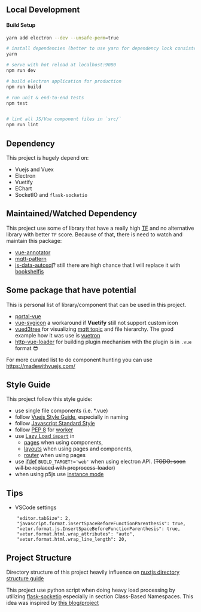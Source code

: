 ## Local Development
#### Build Setup

``` bash
yarn add electron --dev --unsafe-perm=true

# install dependencies (better to use yarn for dependency lock consistency)
yarn

# serve with hot reload at localhost:9080
npm run dev

# build electron application for production
npm run build

# run unit & end-to-end tests
npm test


# lint all JS/Vue component files in `src/`
npm run lint

```

## Dependency
This project is hugely depend on:
- Vuejs and Vuex
- Electron
- Vuetify
- EChart
- SocketIO and `flask-socketio`

## Maintained/Watched Dependency
This project use some of library that have a really high [TF]() and no alternative library with better `TF` score.
Because of that, there is need to watch and maintain this package:
- [vue-annotator](https://github.com/DrSensor/vue-annotator)
- [mqtt-pattern](https://github.com/RangerMauve/mqtt-pattern)
- [js-data-autosql]()? still there are high chance that I will replace it with [bookshelfjs]()
<!--  -->

## Some package that have potential
This is personal list of library/component that can be used in this project.
- [portal-vue](https://linusborg.github.io/portal-vue/#/guide?id=what-is-portalvue)
- [vue-svgicon](https://github.com/MMF-FE/vue-svgicon) a workaround if **Vuetify** still not support custom icon
- [vued3tree](https://github.com/David-Desmaisons/Vue.D3.tree) for visualizing [mqtt topic](http://harizanov.com/2014/09/mqtt-topic-tree-structure-improvements/) and file hierarchy. The good example how it was use is [vuetron](http://vuetron.io/#component-tree)
- [http-vue-loader](https://github.com/FranckFreiburger/http-vue-loader) for building plugin mechanism with the plugin is in `.vue` format :sunglasses:

For more curated list to do component hunting you can use https://madewithvuejs.com/

## Style Guide
This project follow this style guide:
- use single file components (i.e. *.vue)
- follow [Vuejs Style Guide](https://vuejs.org/v2/style-guide/),
especially in naming
- follow [Javascript Standard Style](https://standardjs.com/)
- follow [PEP 8](https://www.python.org/dev/peps/pep-0008/) for 
[worker](src/worker/)
- use [Lazy Load `import`](https://alexjoverm.github.io/2017/07/16/Lazy-load-in-Vue-using-Webpack-s-code-splitting/) in 
  - [pages](src/renderer/pages/) when using components,
  - [layouts](src/renderer/layouts/) when using pages and components,
  - [router](src/renderer/router/) when using pages
- use [ifdef](https://github.com/nippur72/ifdef-loader) `BUILD_TARGET!='web'` when using electron API.
(~~TODO: soon will be replaced with preprocess-loader~~)
- when using p5js use [instance mode](https://github.com/processing/p5.js/wiki/Global-and-instance-mode)

## Tips
- VSCode settings

```
    "editor.tabSize": 2,
    "javascript.format.insertSpaceBeforeFunctionParenthesis": true,
    "vetur.format.js.InsertSpaceBeforeFunctionParenthesis": true,
    "vetur.format.html.wrap_attributes": "auto",
    "vetur.format.html.wrap_line_length": 20,
```

## Project Structure
Directory structure of this project heavily influence on [nuxtjs directory structure guide](https://nuxtjs.org/guide/directory-structure)

This project use python script when doing heavy load processing by utilizing [flask-socketio](https://flask-socketio.readthedocs.io/en/latest/) especially in section Class-Based Namespaces. This idea was inspired by [this blog/project](https://github.com/fyears/electron-python-example#preparation)

<!-- The reason why using RPC? Why not spawning new python process (using python-shell npm package)? -->
<!--  -->